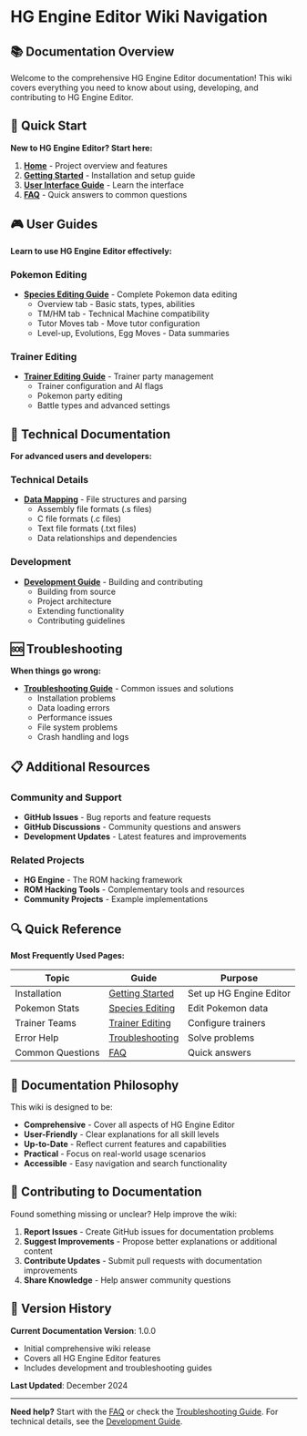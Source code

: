 # HG Engine Editor Wiki Navigation

## 📚 Documentation Overview

Welcome to the comprehensive HG Engine Editor documentation! This wiki covers everything you need to know about using, developing, and contributing to HG Engine Editor.

## 🚀 Quick Start

**New to HG Engine Editor? Start here:**

1. **[Home](https://github.com/DameNavarro/HGEngineGUI/wiki)** - Project overview and features
2. **[Getting Started](https://github.com/DameNavarro/HGEngineGUI/wiki/Getting-Started)** - Installation and setup guide
3. **[User Interface Guide](https://github.com/DameNavarro/HGEngineGUI/wiki/User-Interface)** - Learn the interface
4. **[FAQ](https://github.com/DameNavarro/HGEngineGUI/wiki/FAQ)** - Quick answers to common questions

## 🎮 User Guides

**Learn to use HG Engine Editor effectively:**

### Pokemon Editing
- **[Species Editing Guide](Species-Editing.md)** - Complete Pokemon data editing
  - Overview tab - Basic stats, types, abilities
  - TM/HM tab - Technical Machine compatibility
  - Tutor Moves tab - Move tutor configuration
  - Level-up, Evolutions, Egg Moves - Data summaries

### Trainer Editing
- **[Trainer Editing Guide](Trainer-Editing.md)** - Trainer party management
  - Trainer configuration and AI flags
  - Pokemon party editing
  - Battle types and advanced settings

## 🔧 Technical Documentation

**For advanced users and developers:**

### Technical Details
- **[Data Mapping](Data-Mapping.md)** - File structures and parsing
  - Assembly file formats (.s files)
  - C file formats (.c files)
  - Text file formats (.txt files)
  - Data relationships and dependencies

### Development
- **[Development Guide](Development.md)** - Building and contributing
  - Building from source
  - Project architecture
  - Extending functionality
  - Contributing guidelines

## 🆘 Troubleshooting

**When things go wrong:**

- **[Troubleshooting Guide](Troubleshooting.md)** - Common issues and solutions
  - Installation problems
  - Data loading errors
  - Performance issues
  - File system problems
  - Crash handling and logs

## 📋 Additional Resources

### Community and Support
- **GitHub Issues** - Bug reports and feature requests
- **GitHub Discussions** - Community questions and answers
- **Development Updates** - Latest features and improvements

### Related Projects
- **HG Engine** - The ROM hacking framework
- **ROM Hacking Tools** - Complementary tools and resources
- **Community Projects** - Example implementations

## 🔍 Quick Reference

**Most Frequently Used Pages:**

| Topic | Guide | Purpose |
|-------|-------|---------|
| Installation | [Getting Started](Getting-Started.md) | Set up HG Engine Editor |
| Pokemon Stats | [Species Editing](Species-Editing.md) | Edit Pokemon data |
| Trainer Teams | [Trainer Editing](Trainer-Editing.md) | Configure trainers |
| Error Help | [Troubleshooting](Troubleshooting.md) | Solve problems |
| Common Questions | [FAQ](FAQ.md) | Quick answers |

## 📖 Documentation Philosophy

This wiki is designed to be:

- **Comprehensive** - Cover all aspects of HG Engine Editor
- **User-Friendly** - Clear explanations for all skill levels
- **Up-to-Date** - Reflect current features and capabilities
- **Practical** - Focus on real-world usage scenarios
- **Accessible** - Easy navigation and search functionality

## 🎯 Contributing to Documentation

Found something missing or unclear? Help improve the wiki:

1. **Report Issues** - Create GitHub issues for documentation problems
2. **Suggest Improvements** - Propose better explanations or additional content
3. **Contribute Updates** - Submit pull requests with documentation improvements
4. **Share Knowledge** - Help answer community questions

## 📝 Version History

**Current Documentation Version**: 1.0.0
- Initial comprehensive wiki release
- Covers all HG Engine Editor features
- Includes development and troubleshooting guides

**Last Updated**: December 2024

---

**Need help?** Start with the [FAQ](FAQ.md) or check the [Troubleshooting Guide](Troubleshooting.md). For technical details, see the [Development Guide](Development.md).
